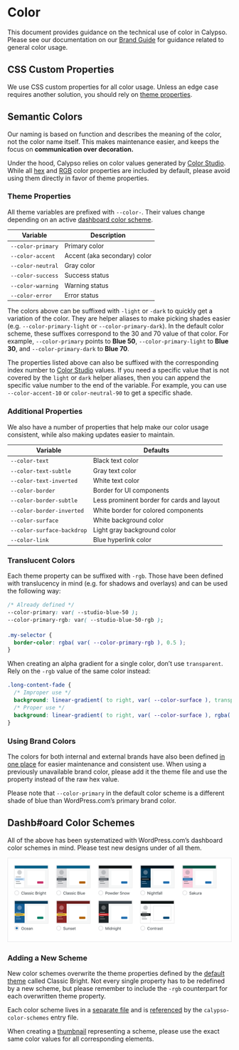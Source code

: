# Color

This document provides guidance on the technical use of color in Calypso. Please see our documentation on our [Brand Guide](https://dotcombrand.wordpress.com/colors/) for guidance related to general color usage.

## CSS Custom Properties

We use CSS custom properties for all color usage. Unless an edge case requires another solution, you should rely on [theme properties](https://github.com/Automattic/wp-calypso/blob/HEAD/packages/calypso-color-schemes/src/shared/color-schemes/_default.scss).

## Semantic Colors

Our naming is based on function and describes the meaning of the color, not the color name itself. This makes maintenance easier, and keeps the focus on **communication over decoration.**

Under the hood, Calypso relies on color values generated by [Color Studio](https://color-studio.blog). While all [hex](https://github.com/Automattic/color-studio/blob/HEAD/dist/color-properties.css) and [RGB](https://github.com/Automattic/color-studio/blob/HEAD/dist/color-properties-rgb.css) color properties are included by default, please avoid using them directly in favor of theme properties.

### Theme Properties

All theme variables are prefixed with `--color-`. Their values change depending on an active [dashboard color scheme](#dashboard-color-schemes).

| Variable          | Description                  |
| ----------------- | ---------------------------- |
| `--color-primary` | Primary color                |
| `--color-accent`  | Accent (aka secondary) color |
| `--color-neutral` | Gray color                   |
| `--color-success` | Success status               |
| `--color-warning` | Warning status               |
| `--color-error`   | Error status                 |

The colors above can be suffixed with `-light` or `-dark` to quickly get a variation of the color. They are helper aliases to make picking shades easier (e.g. `--color-primary-light` or `--color-primary-dark`). In the default color scheme, these suffixes correspond to the 30 and 70 value of that color. For example, `--color-primary` points to **Blue 50**, `--color-primary-light` to **Blue 30**, and `--color-primary-dark` to **Blue 70**.

The properties listed above can also be suffixed with the corresponding index number to [Color Studio](https://color-studio.blog) values. If you need a specific value that is not covered by the `light` or `dark` helper aliases, then you can append the specific value number to the end of the variable. For example, you can use `--color-accent-10` or `color-neutral-90` to get a specific shade.

### Additional Properties

We also have a number of properties that help make our color usage consistent, while also making updates easier to maintain.

| Variable                   | Defaults                                   |
| -------------------------- | ------------------------------------------ |
| `--color-text`             | Black text color                           |
| `--color-text-subtle`      | Gray text color                            |
| `--color-text-inverted`    | White text color                           |
| `--color-border`           | Border for UI components                   |
| `--color-border-subtle`    | Less prominent border for cards and layout |
| `--color-border-inverted`  | White border for colored components        |
| `--color-surface`          | White background color                     |
| `--color-surface-backdrop` | Light gray background color                |
| `--color-link`             | Blue hyperlink color                       |

### Translucent Colors

Each theme property can be suffixed with `-rgb`. Those have been defined with translucency in mind (e.g. for shadows and overlays) and can be used the following way:

```css
/* Already defined */
--color-primary: var( --studio-blue-50 );
--color-primary-rgb: var( --studio-blue-50-rgb );

.my-selector {
  border-color: rgba( var( --color-primary-rgb ), 0.5 );
}
```

When creating an alpha gradient for a single color, don’t use `transparent`. Rely on the `-rgb` value of the same color instead:

```css
.long-content-fade {
  /* Improper use */
  background: linear-gradient( to right, var( --color-surface ), transparent );
  /* Proper use */
  background: linear-gradient( to right, var( --color-surface ), rgba( var( --color-surface-rgb ), 0 ) );
}
```

### Using Brand Colors

The colors for both internal and external brands have also been defined [in one place](https://github.com/Automattic/wp-calypso/blob/HEAD/packages/calypso-color-schemes/src/shared/color-schemes/_default.scss) for easier maintenance and consistent use. When using a previously unavailable brand color, please add it the theme file and use the property instead of the raw hex value.

Please note that `--color-primary` in the default color scheme is a different shade of blue than WordPress.com’s primary brand color.

## Dashb#oard Color Schemes

All of the above has been systematized with WordPress.com’s dashboard color schemes in mind. Please test new designs under of all them.

![Color scheme thumbnails](../packages/calypso-color-schemes/screenshot@2x.png)

### Adding a New Scheme

New color schemes overwrite the theme properties defined by the [default theme](https://github.com/Automattic/wp-calypso/blob/HEAD/packages/calypso-color-schemes/src/shared/color-schemes/_default.scss) called Classic Bright. Not every single property has to be redefined by a new scheme, but please remember to include the `-rgb` counterpart for each overwritten theme property.

Each color scheme lives in a [separate file](https://github.com/Automattic/wp-calypso/tree/HEAD/packages/calypso-color-schemes/src/shared/color-schemes) and is [referenced](https://github.com/Automattic/wp-calypso/blob/HEAD/packages/calypso-color-schemes/src/calypso-color-schemes.scss) by the `calypso-color-schemes` entry file.

When creating a [thumbnail](https://github.com/Automattic/wp-calypso/tree/HEAD/static/images/color-schemes) representing a scheme, please use the exact same color values for all corresponding elements.
